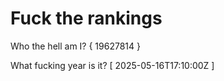 # Fuck the rankings

Who the hell am I?
{ 19627814 }

What fucking year is it?
[ 2025-05-16T17:10:00Z ]
